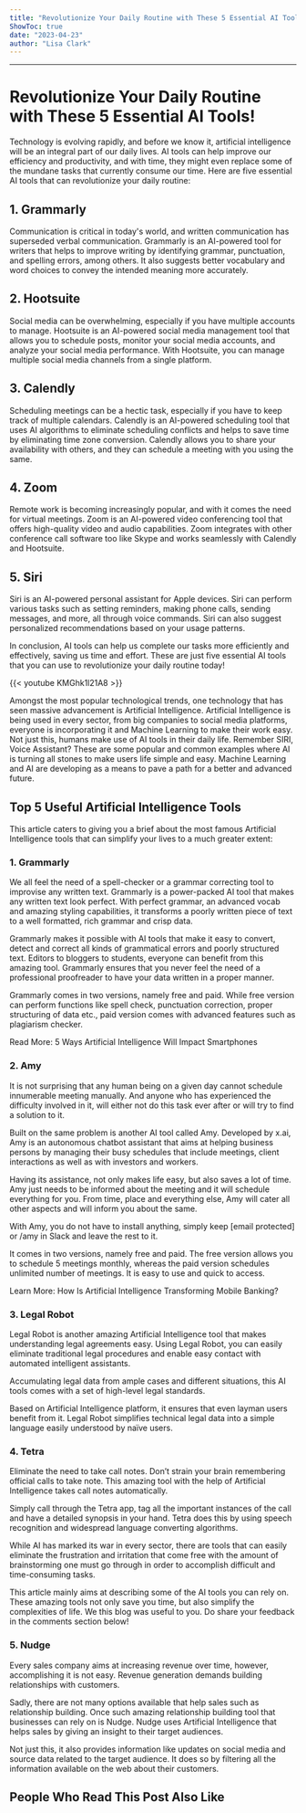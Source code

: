 ```yaml
---
title: "Revolutionize Your Daily Routine with These 5 Essential AI Tools!"
ShowToc: true 
date: "2023-04-23"
author: "Lisa Clark"
---
```

*****
# Revolutionize Your Daily Routine with These 5 Essential AI Tools!

Technology is evolving rapidly, and before we know it, artificial intelligence will be an integral part of our daily lives. AI tools can help improve our efficiency and productivity, and with time, they might even replace some of the mundane tasks that currently consume our time. Here are five essential AI tools that can revolutionize your daily routine:

## 1. Grammarly

Communication is critical in today's world, and written communication has superseded verbal communication. Grammarly is an AI-powered tool for writers that helps to improve writing by identifying grammar, punctuation, and spelling errors, among others. It also suggests better vocabulary and word choices to convey the intended meaning more accurately.

## 2. Hootsuite

Social media can be overwhelming, especially if you have multiple accounts to manage. Hootsuite is an AI-powered social media management tool that allows you to schedule posts, monitor your social media accounts, and analyze your social media performance. With Hootsuite, you can manage multiple social media channels from a single platform.

## 3. Calendly

Scheduling meetings can be a hectic task, especially if you have to keep track of multiple calendars. Calendly is an AI-powered scheduling tool that uses AI algorithms to eliminate scheduling conflicts and helps to save time by eliminating time zone conversion. Calendly allows you to share your availability with others, and they can schedule a meeting with you using the same.

## 4. Zoom

Remote work is becoming increasingly popular, and with it comes the need for virtual meetings. Zoom is an AI-powered video conferencing tool that offers high-quality video and audio capabilities. Zoom integrates with other conference call software too like Skype and works seamlessly with Calendly and Hootsuite.

## 5. Siri

Siri is an AI-powered personal assistant for Apple devices. Siri can perform various tasks such as setting reminders, making phone calls, sending messages, and more, all through voice commands. Siri can also suggest personalized recommendations based on your usage patterns.

In conclusion, AI tools can help us complete our tasks more efficiently and effectively, saving us time and effort. These are just five essential AI tools that you can use to revolutionize your daily routine today!

{{< youtube KMGhk1l21A8 >}} 



Amongst the most popular technological trends, one technology that has seen massive advancement is Artificial Intelligence. Artificial Intelligence is being used in every sector, from big companies to social media platforms, everyone is incorporating it and Machine Learning to make their work easy. Not just this, humans make use of AI tools in their daily life. Remember SIRI, Voice Assistant? These are some popular and common examples where AI is turning all stones to make users life simple and easy. Machine Learning and AI are developing as a means to pave a path for a better and advanced future.
 
## Top 5 Useful Artificial Intelligence Tools
 
This article caters to giving you a brief about the most famous Artificial Intelligence tools that can simplify your lives to a much greater extent:
 
### 1. Grammarly
 

 
We all feel the need of a spell-checker or a grammar correcting tool to improvise any written text. Grammarly is a power-packed AI tool that makes any written text look perfect. With perfect grammar, an advanced vocab and amazing styling capabilities, it transforms a poorly written piece of text to a well formatted, rich grammar and crisp data.
 
Grammarly makes it possible with AI tools that make it easy to convert, detect and correct all kinds of grammatical errors and poorly structured text. Editors to bloggers to students, everyone can benefit from this amazing tool. Grammarly ensures that you never feel the need of a professional proofreader to have your data written in a proper manner.
 
Grammarly comes in two versions, namely free and paid. While free version can perform functions like spell check, punctuation correction, proper structuring of data etc., paid version comes with advanced features such as plagiarism checker.
 
Read More: 5 Ways Artificial Intelligence Will Impact Smartphones
 
### 2. Amy
 
It is not surprising that any human being on a given day cannot schedule innumerable meeting manually. And anyone who has experienced the difficulty involved in it, will either not do this task ever after or will try to find a solution to it.
 
Built on the same problem is another AI tool called Amy. Developed by x.ai, Amy is an autonomous chatbot assistant that aims at helping business persons by managing their busy schedules that include meetings, client interactions as well as with investors and workers.
 
Having its assistance, not only makes life easy, but also saves a lot of time. Amy just needs to be informed about the meeting and it will schedule everything for you. From time, place and everything else, Amy will cater all other aspects and will inform you about the same.
 
With Amy, you do not have to install anything, simply keep [email protected] or /amy in Slack and leave the rest to it.
 
It comes in two versions, namely free and paid. The free version allows you to schedule 5 meetings monthly, whereas the paid version schedules unlimited number of meetings. It is easy to use and quick to access.
 
Learn More: How Is Artificial Intelligence Transforming Mobile Banking?
 
### 3. Legal Robot
 
Legal Robot is another amazing Artificial Intelligence tool that makes understanding legal agreements easy. Using Legal Robot, you can easily eliminate traditional legal procedures and enable easy contact with automated intelligent assistants.
 
Accumulating legal data from ample cases and different situations, this AI tools comes with a set of high-level legal standards.
 
Based on Artificial Intelligence platform, it ensures that even layman users benefit from it. Legal Robot simplifies technical legal data into a simple language easily understood by naïve users.
 
### 4. Tetra
 
Eliminate the need to take call notes. Don’t strain your brain remembering official calls to take note. This amazing tool with the help of Artificial Intelligence takes call notes automatically.
 
Simply call through the Tetra app, tag all the important instances of the call and have a detailed synopsis in your hand. Tetra does this by using speech recognition and widespread language converting algorithms.
 
While AI has marked its war in every sector, there are tools that can easily eliminate the frustration and irritation that come free with the amount of brainstorming one must go through in order to accomplish difficult and time-consuming tasks.
 
This article mainly aims at describing some of the AI tools you can rely on. These amazing tools not only save you time, but also simplify the complexities of life. We this blog was useful to you. Do share your feedback in the comments section below!
 
### 5. Nudge
 
Every sales company aims at increasing revenue over time, however, accomplishing it is not easy. Revenue generation demands building relationships with customers.
 
Sadly, there are not many options available that help sales such as relationship building. Once such amazing relationship building tool that businesses can rely on is Nudge. Nudge uses Artificial Intelligence that helps sales by giving an insight to their target audiences.
 
Not just this, it also provides information like updates on social media and source data related to the target audience. It does so by filtering all the information available on the web about their customers.
 
##  People Who Read This Post Also Like 



